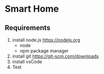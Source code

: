 # Smart Home

## Requirements

1. install node.js https://nodejs.org
   - node
   - npm package manager
2. install git https://git-scm.com/downloads
3. install vsCode
4. Test
